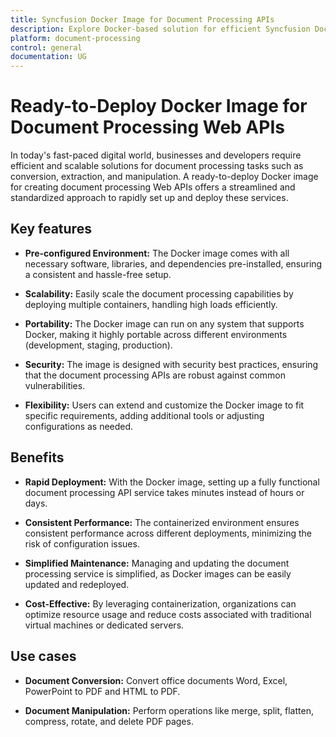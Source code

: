 ```yaml
---
title: Syncfusion Docker Image for Document Processing APIs
description: Explore Docker-based solution for efficient Syncfusion Document Processing Web APIs, designed for rapid deployment, scalability, and security.
platform: document-processing
control: general
documentation: UG
---
```

# Ready-to-Deploy Docker Image for Document Processing Web APIs

In today's fast-paced digital world, businesses and developers require efficient and scalable solutions for document processing tasks such as conversion, extraction, and manipulation. A ready-to-deploy Docker image for creating document processing Web APIs offers a streamlined and standardized approach to rapidly set up and deploy these services.

## Key features

- **Pre-configured Environment:** The Docker image comes with all necessary software, libraries, and dependencies pre-installed, ensuring a consistent and hassle-free setup.

- **Scalability:** Easily scale the document processing capabilities by deploying multiple containers, handling high loads efficiently.

- **Portability:** The Docker image can run on any system that supports Docker, making it highly portable across different environments (development, staging, production).

- **Security:** The image is designed with security best practices, ensuring that the document processing APIs are robust against common vulnerabilities.

- **Flexibility:** Users can extend and customize the Docker image to fit specific requirements, adding additional tools or adjusting configurations as needed.

## Benefits

- **Rapid Deployment:** With the Docker image, setting up a fully functional document processing API service takes minutes instead of hours or days.

- **Consistent Performance:** The containerized environment ensures consistent performance across different deployments, minimizing the risk of configuration issues.

- **Simplified Maintenance:** Managing and updating the document processing service is simplified, as Docker images can be easily updated and redeployed.

- **Cost-Effective:** By leveraging containerization, organizations can optimize resource usage and reduce costs associated with traditional virtual machines or dedicated servers.

## Use cases

- **Document Conversion:** Convert office documents Word, Excel, PowerPoint to PDF and HTML to PDF.

- **Document Manipulation:** Perform operations like merge, split, flatten, compress, rotate, and delete PDF pages.
